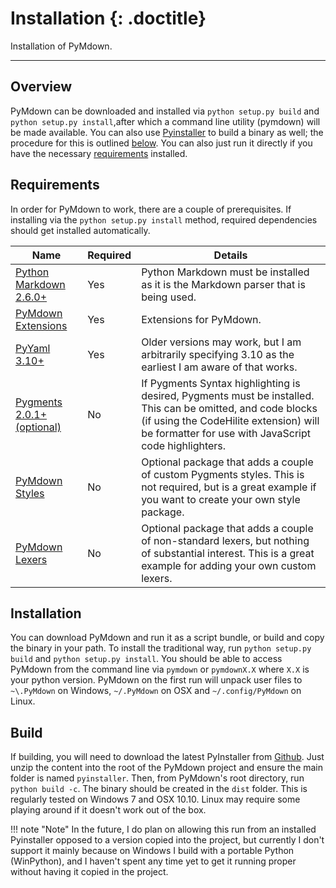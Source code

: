 # Installation {: .doctitle}
Installation of PyMdown.

---

## Overview
PyMdown can be downloaded and installed via `python setup.py build` and `python setup.py install`,after which a command line utility (pymdown) will be made available.  You can also use [Pyinstaller][pyinstaller] to build a binary as well; the procedure for this is outlined [below](#build).  You can also just run it directly if you have the necessary [requirements](#requirements) installed.

## Requirements
In order for PyMdown to work, there are a couple of prerequisites.  If installing via the `python setup.py install` method, required dependencies should get installed automatically.


| Name | Required |Details |
|------|----------|--------|
| [Python Markdown 2.6.0+][py_md] | Yes |Python Markdown must be installed as it is the Markdown parser that is being used. |
| [PyMdown Extensions](https://github.com/facelessuser/pymdown-extensions) | Yes | Extensions for PyMdown. |
| [PyYaml 3.10+][pyyaml] | Yes | Older versions may work, but I am arbitrarily specifying 3.10 as the earliest I am aware of that works. |
| [Pygments 2.0.1+ (optional)][pygments] | No | If Pygments Syntax highlighting is desired, Pygments must be installed.  This can be omitted, and code blocks (if using the CodeHilite extension) will be formatter for use with JavaScript code highlighters. |
| [PyMdown Styles](https://github.com/facelessuser/pymdown-styles) | No | Optional package that adds a couple of custom Pygments styles. This is not required, but is a great example if you want to create your own style package. |
| [PyMdown Lexers](https://github.com/facelessuser/pymdown-lexers) | No | Optional package that adds a couple of non-standard lexers, but nothing of substantial interest. This is a great example for adding your own custom lexers. |

## Installation
You can download PyMdown and run it as a script bundle, or build and copy the binary in your path.  To install the traditional way, run `python setup.py build` and `python setup.py install`.  You should be able to access PyMdown from the command line via `pymdown` or `pymdownX.X` where `X.X` is your python version.  PyMdown on the first run will unpack user files to `~\.PyMdown` on Windows, `~/.PyMdown` on OSX and `~/.config/PyMdown` on Linux.

## Build
If building, you will need to download the latest PyInstaller from [Github](https://github.com/pyinstaller/pyinstaller).  Just unzip the content into the root of the PyMdown project and ensure the main folder is named `pyinstaller`.  Then, from PyMdown's root directory, run `python build -c`.  The binary should be created in the `dist` folder.  This is regularly tested on Windows 7 and OSX 10.10.  Linux may require some playing around if it doesn't work out of the box.

!!! note "Note"
    In the future, I do plan on allowing this run from an installed Pyinstaller opposed to a version copied into the project, but currently I don't support it mainly because on Windows I build with a portable Python (WinPython), and I haven't spent any time yet to get it running proper without having it copied in the project.

[py_md]: https://pythonhosted.org/Markdown/
[pygments]: http://pygments.org/
[pyinstaller]: http://www.pyinstaller.org/
[pyyaml]: http://pyyaml.org/
